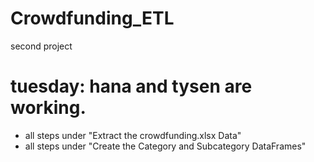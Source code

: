 # Crowdfunding_ETL
second project
# tuesday: hana and tysen are working.
- all steps under "Extract the crowdfunding.xlsx Data"
- all steps under "Create the Category and Subcategory DataFrames"